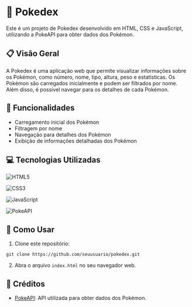 # 🌟 Pokedex

Este é um projeto de Pokedex desenvolvido em HTML, CSS e JavaScript, utilizando a PokeAPI para obter dados dos Pokémon.

## 📋 Visão Geral

A Pokedex é uma aplicação web que permite visualizar informações sobre os Pokémon, como número, nome, tipo, altura, peso e estatísticas. Os Pokémon são carregados inicialmente e podem ser filtrados por nome. Além disso, é possível navegar para os detalhes de cada Pokémon.

## 🔧 Funcionalidades

- Carregamento inicial dos Pokémon
- Filtragem por nome
- Navegação para detalhes dos Pokémon
- Exibição de informações detalhadas dos Pokémon

## 💻 Tecnologias Utilizadas

![HTML5](https://img.shields.io/badge/html5-%23E34F26.svg?style=for-the-badge&logo=html5&logoColor=white)

![CSS3](https://img.shields.io/badge/css3-%231572B6.svg?style=for-the-badge&logo=css3&logoColor=white)

![JavaScript](https://img.shields.io/badge/javascript-%23323330.svg?style=for-the-badge&logo=javascript&logoColor=%23F7DF1E)

![PokeAPI](https://img.shields.io/badge/PokeApi-%23323330.svg?style=for-the-badge&logo=pokemon&logoColor=%23F7DF1E)
## 🚀 Como Usar

1. Clone este repositório:

```git clone https://github.com/seuusuario/pokedex.git```

2. Abra o arquivo `index.html` no seu navegador web.

## 🙏 Créditos

- [PokeAPI](https://pokeapi.co/): API utilizada para obter dados dos Pokémon.
